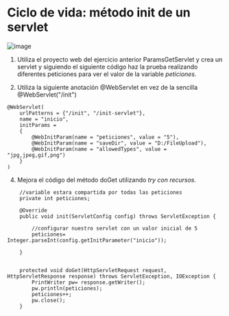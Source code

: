 # Ciclo de vida: método init de un servlet

![image](https://github.com/user-attachments/assets/b922fd0a-9ed7-4701-9ccc-fcb7670c350d)


1. Utiliza el proyecto web del ejercicio anterior ParamsGetServlet y crea un servlet y siguiendo el siguiente código haz la prueba realizando diferentes peticiones para ver el valor de la variable *peticiones*.

2. Utiliza la siguiente anotación @WebServlet en vez de la sencilla @WebServlet("/init")

```
@WebServlet(
    urlPatterns = {"/init", "/init-servlet"},
    name = "inicio",
    initParams =
    {
        @WebInitParam(name = "peticiones", value = "5"),
        @WebInitParam(name = "saveDir", value = "D:/FileUpload"),
        @WebInitParam(name = "allowedTypes", value = "jpg,jpeg,gif,png")
    }
)
```
4. Mejora el código del método doGet utilizando *try con recursos.*

```
	//variable estara compartida por todas las peticiones
	private int peticiones;
   
	@Override
	public void init(ServletConfig config) throws ServletException {
		
		//configurar nuestro servlet con un valor inicial de 5
		peticiones= Integer.parseInt(config.getInitParameter("inicio"));
		
	}


	protected void doGet(HttpServletRequest request, HttpServletResponse response) throws ServletException, IOException {
		PrintWriter pw= response.getWriter();
		pw.println(peticiones);
		peticiones++;
		pw.close();
	}
```

